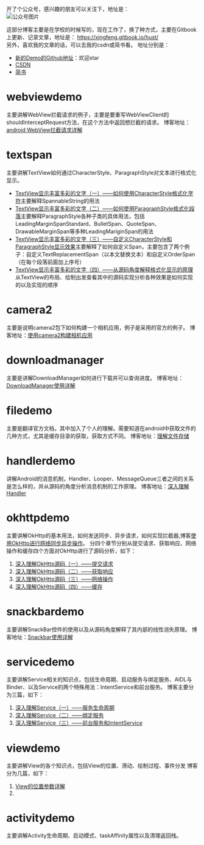 开了个公众号，感兴趣的朋友可以关注下，地址是：  
![公众号图片](https://ws1.sinaimg.cn/large/006tNc79ly1fz0b9yxfsbj309k09kt8n.jpg)  

这部分博客主要是在学校的时候写的，现在工作了，换了种方式，主要在Gitbook上更新、记录文章，地址是：  https://xingfeng.gitbook.io/hust/  
另外，喜欢我的文章的话，可以去我的csdn或简书看。 地址分别是： 
- [新的Demo的Github地址](https://github.com/wangli135/ClimbDemo)：欢迎star
- [CSDN](https://blog.csdn.net/qq_19431333)  
- [简书](https://www.jianshu.com/u/57f41372c68e)
# webviewdemo
主要讲解WebView拦截请求的例子，主要是要重写WebViewClient的shouldInterceptRequest方法，在这个方法中返回想拦截的请求。
博客地址：[android WebView拦截请求详解](http://blog.csdn.net/qq_19431333/article/details/52351437)
# textspan
主要讲解TextView如何通过CharacterStyle、ParagraphStyle对文本进行格式化显示。
- [TextView显示丰富多彩的文字（一）——如何使用CharacterStyle格式化字符](http://blog.csdn.net/qq_19431333/article/details/52432667)主要解释SpannableString的用法
- [TextView显示丰富多彩的文字（二）——如何使用ParagraphStyle格式化段落](http://blog.csdn.net/qq_19431333/article/details/52495052)主要解释ParagraphStyle各种子类的具体用法，包括LeadingMarginSpanStandard、BulletSpan、QuoteSpan、DrawableMarginSpan等多种LeadingMariginSpan的用法
- [TextView显示丰富多彩的文字（三）——自定义CharacterStyle和ParagraphStyle显示效果](http://blog.csdn.net/qq_19431333/article/details/52503821)主要解释了如何自定义Span，主要包含了两个例子：自定义TextReplacementSpan（以本文替换文本）和自定义OrderSpan（在每个段落前面加上序号）
- [TextView显示丰富多彩的文字（四）——从源码角度解释格式化显示的原理](http://blog.csdn.net/qq_19431333/article/details/52577632)从TextView的布局、绘制出发查看其中的源码实现分析各种效果是如何实现的以及实现的顺序

# camera2
主要是说明camera2包下如何构建一个相机应用，例子是采用的官方的例子。
博客地址：[使用camera2构建相机应用](http://blog.csdn.net/qq_19431333/article/details/52743980)

# downloadmanager
主要是讲解DownloadManager如何进行下载并可以查询进度。
博客地址：[DownloadManager使用详解](http://blog.csdn.net/qq_19431333/article/details/52798105)

# filedemo
主要是翻译官方文档，其中加入了个人的理解。需要知道在android中获取文件的几种方式，尤其是缓存目录的获取，获取方式不同。
博客地址：[理解文件存储](http://blog.csdn.net/qq_19431333/article/details/52829996)

# handlerdemo
讲解Android的消息机制，Handler、Looper、MessageQueue三者之间的关系是怎么样的，并从源码的角度分析消息机制的工作原理。
博客地址：[深入理解Handler](http://blog.csdn.net/qq_19431333/article/details/53610465)

# okhttpdemo
主要讲解OkHttp的基本用法，如何发送同步、异步请求，如何实现拦截器,博客[使用OkHttp进行网络同步异步操作](http://blog.csdn.net/qq_19431333/article/details/53053367)。
分四个章节分别从提交请求、获取响应、网络操作和缓存四个方面对OkHttp进行了源码分析，如下：
1. [深入理解OkHttp源码（一）——提交请求](http://blog.csdn.net/qq_19431333/article/details/53141013)
2. [深入理解OkHttp源码（二）——获取响应](http://blog.csdn.net/qq_19431333/article/details/53207220)
3. [深入理解OkHttp源码（三）——网络操作](http://blog.csdn.net/qq_19431333/article/details/53419249)
4. [深入理解OkHttp源码（四）——缓存](http://blog.csdn.net/qq_19431333/article/details/53513734)

# snackbardemo
主要讲解SnackBar控件的使用以及从源码角度解释了其内部的线性消失原理。
博客地址：[Snackbar使用详解](http://blog.csdn.net/qq_19431333/article/details/52862348)

# servicedemo
主要讲解Service相关的知识点，包括生命周期、启动服务与绑定服务、AIDL与Binder、以及Service的两个特殊用法：IntentService和前台服务。
博客主要分为三篇，如下：
1. [深入理解Service（一）——服务生命周期](http://blog.csdn.net/qq_19431333/article/details/53784734)
2. [深入理解Service（二）——绑定服务](http://blog.csdn.net/qq_19431333/article/details/53905615)
3. [深入理解Service（三）——前台服务和IntentService](http://blog.csdn.net/qq_19431333/article/details/54015648)

# viewdemo
主要讲解View的各个知识点，包括View的位置、滑动、绘制过程、事件分发
博客分为几篇，如下：
1. [View的位置参数详解](http://blog.csdn.net/qq_19431333/article/details/54341047)
2.

# activitydemo
主要讲解Activity生命周期、启动模式、taskAffinity属性以及清理返回栈。
